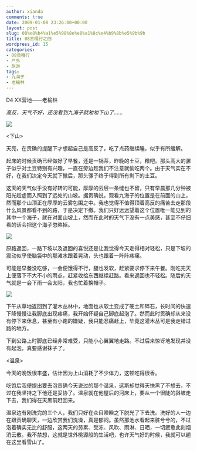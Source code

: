 ```yaml
---
author: xianda
comments: true
date: 2009-01-08 23:26:00+00:00
layout: post
slug: 08%e8%b4%a1%e5%98%8e%e8%a1%8c%e4%b9%8b%e5%9b%9b
title: 08贡嘎行之四
wordpress_id: 15
categories:
- 08贡嘎行
- 户外
- 旅游
tags:
- 九海子
- 老榆林
---
```


D4 XX营地——老榆林

 

_高反，天气不好，还没看到九海子就匆匆下山了……_

 

![](http://fwve8w.blu.livefilestore.com/y1pRSv2bppfxexnT-9PcytdNRebK_bHKJBbe6i34T99aNrH3Al3T92PeptuJTb8b29_vjrNQpJH1Xk/DSC_1259.JPG)

 

<下山>

 

天亮，在贡确的提醒下才想起自己是高反了，吃了点药继续睡，似乎有所缓解。

 

起床的时候贡确已经做好了早餐，还是一锅茶，昨晚的土豆，糌粑。那头高大的骡子似乎对土豆特别有兴趣，一直在旁边趁我们不注意就偷吃两个。由于天气实在不好，在我们决定今天就下撤后，那头骡子终于得到所有剩下的土豆。

 

这天的天气似乎没有好转的可能，厚厚的云层一条缝也不留，只有早晨那几分钟被阳光趁虚而入照到了远处的山坡。据贡确说，观看九海子的位置是在前面的山上，然而那个山顶正在厚厚的云雾包围之中。我也觉得不值得顶着高反的痛苦去走那段什么风景都看不到的路，于是决定下撤。我们只好远远望着这个位置唯一能见到的其中一个海子，就在对面山坡上，然而在此时的天气下没有一点美感，甚至不仔细看的话会把这个海子忽略掉。

<!-- more -->

![](http://fwve8w.blu.livefilestore.com/y1pHPiEJqNCdz6BiTOn4ZHF1-e5GKwoIZR2CqOA6YQ9GvLc7UCviKCwDfKkQm8bPglxze05tqzckKIS3o6JbHU4xw/DSC_1261.jpg)

 

原路返回，一路下坡以及返回的喜悦还是让我觉得今天走得相对轻松，只是下坡的震动似乎使脑袋中的那滩水跟着晃动，头也跟着一阵阵疼痛。

 

可能是早餐没吃够，一会便饿得不行，腿也发软，赶紧要求停下来午餐。刚吃完天上便落下不大不小的雨点，赶紧收拾东西继续赶路。看来返回也不轻松。随后的天气就是一会下雨一会太阳，我也忙着换帽子。

 

![](http://fwve8w.blu.livefilestore.com/y1p6jTimXWnesiJpGNuBNwp6OQMBWRfwjN_JUH2BROy1YQbSlkam6NTwmLnsa5CLaF0xPLaQpPJue8/DSC_1265.jpg)

 

下午从草地返回到了灌木丛林中，地面也从软土变成了硬土和碎石，长时间的快速下降慢慢让我脚底出现疼痛，我开始怀疑自己脚底起泡了。然而此时贡确却从来没有停下来休息，甚至有小跑的嫌疑，我只能忍痛赶上，毕竟这灌木丛可是我走错过路的地方。

 

下到公路上时脚底已经非常难受，只能小心翼翼地走路。不过后来惊讶地发现并没有起泡，真要感谢袜子了。

 

<温泉>

 

今天的晚饭很丰盛，估计因为上山消耗了不少体力，这顿吃得很香。

 

吃饱后我便提出要去泡贡确今天说过的那个温泉，这斯却觉得天快黑了不想去，不过在我坚持之下他还是妥协了。温泉就在他屋后的河床上，要从一个很陡的斜坡走下去，我们得在天黑前赶回来。

 

温泉边有刚洗完的三个人，我们只好在众目睽睽之下脱光了下去洗。洗好的人一边在跟贡确聊天，一边欣赏我们洗澡，真是郁闷。虽然那池水看起来脏兮兮的，不过泡着确实无比的舒服，这两天的劳累、受冻、风吹、雨淋、日晒，一切疲惫此刻烟消云散。我不禁想，这就是世外桃源般的生活吧，也许天气好的时候，我就可以趟在这里看雪山了。
